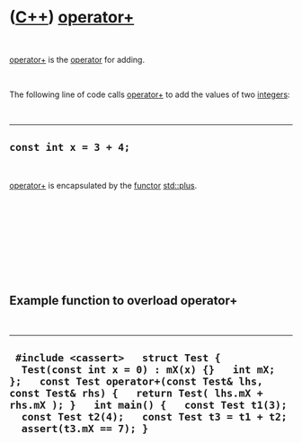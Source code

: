 



 

 

 

 

 

([C++](Cpp.md)) [operator+](CppOperatorPlus.md)
=================================================

 

[operator+](CppOperatorPlus.md) is the [operator](CppOperator.md) for
adding.

 

The following line of code calls [operator+](CppOperatorPlus.md) to add
the values of two [integers](CppInt.md):

 

  --------------------------
  ` const int x = 3 + 4; `
  --------------------------

 

[operator+](CppOperatorPlus.md) is encapsulated by the
[functor](CppFunctor.md) [std::plus](CppPlus.md).

 

 

 

 

 

Example function to overload operator+
--------------------------------------

 

  ------------------------------------------------------------------------------------------------------------------------------------------------------------------------------------------------------------------------------------------------------------------------------------------------
  ` #include <cassert>   struct Test {   Test(const int x = 0) : mX(x) {}   int mX; };   const Test operator+(const Test& lhs, const Test& rhs) {   return Test( lhs.mX + rhs.mX ); }   int main() {   const Test t1(3);   const Test t2(4);   const Test t3 = t1 + t2;   assert(t3.mX == 7); }`
  ------------------------------------------------------------------------------------------------------------------------------------------------------------------------------------------------------------------------------------------------------------------------------------------------

 

 

 

 

 





 



